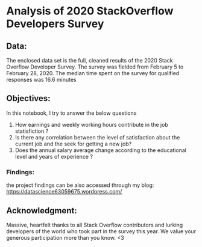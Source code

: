 # Analysis of 2020 StackOverflow Developers Survey 

## Data:
The enclosed data set is the full, cleaned results of the 2020 Stack Overflow Developer Survey. The survey was fielded from February 5 to February 28, 2020. The median time spent on the survey for qualified responses was 16.6 minutes

## Objectives: 
In this notebook, I try to answer the below questions 
1) How earnings and weekly working hours contribute in the job statisfiction ? 
2) Is there any correlation between the level of satisfaction about the current job and the seek for getting a new job?
3) Does the annual salary average change according to the educational level and years of experience ?

### Findings:
the project findings can be also accessed through my blog: https://datascience63059675.wordpress.com/ 

## Acknowledgment:
Massive, heartfelt thanks to all Stack Overflow contributors and lurking developers of the world who took part in the survey this year. We value your generous participation more than you know. <3
